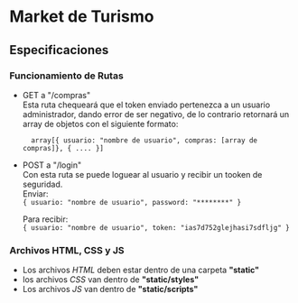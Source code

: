 # Market de Turismo

## Especificaciones

### Funcionamiento de Rutas

- GET a "/compras"  
Esta ruta chequeará que el token enviado pertenezca a un usuario administrador, dando error de ser negativo, de lo contrario retornará un array de objetos con el siguiente formato:

		array[{ usuario: "nombre de usuario", compras: [array de compras]}, { .... }]

- POST a "/login"  
Con esta ruta se puede loguear al usuario y recibir un tooken de seguridad.  
Enviar:  
`{ usuario: "nombre de usuario", password: "********" }`

	Para recibir:  
`{ usuario: "nombre de usuario", token: "ias7d752glejhasi7sdfljg" }`


### Archivos HTML, CSS y JS  
- Los archivos *HTML* deben estar dentro de una carpeta **"static"**  
- los archivos *CSS* van dentro de **"static/styles"**  
- Los archivos *JS* van dentro de **"static/scripts"**
